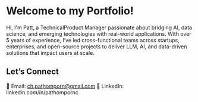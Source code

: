 # Welcome to my Portfolio!

Hi, I'm Patt, a TechnicalProduct Manager passionate about bridging AI, data science, and emerging technologies with real-world applications. With over 5 years of experience, I’ve led cross-functional teams across startups, enterprises, and open-source projects to deliver LLM, AI, and data-driven solutions that impact users at scale.

## Let’s Connect
📧 Email: ch.pathomporn@gmail.com
🔗 LinkedIn: linkedin.com/in/pathompornc
